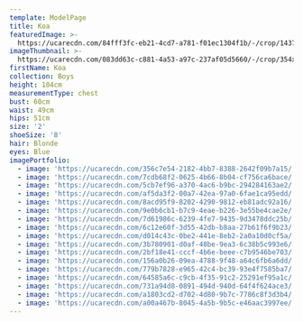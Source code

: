 ```yaml
---
template: ModelPage
title: Koa
featuredImage: >-
  https://ucarecdn.com/84fff3fc-eb21-4cd7-a781-f01ec1304f1b/-/crop/1437x463/887,0/-/preview/
imageThumbnail: >-
  https://ucarecdn.com/083dd63c-c881-4a53-a97c-237af05d5660/-/crop/354x436/373,0/-/preview/
firstName: Koa
collection: Boys
height: 104cm
measurementType: chest
bust: 60cm
waist: 49cm
hips: 51cm
size: '2'
shoeSize: '8'
hair: Blonde
eyes: Blue
imagePortfolio:
  - image: 'https://ucarecdn.com/356c7e54-2182-4bb7-8388-2642f09b7a15/'
  - image: 'https://ucarecdn.com/7cdb68f2-0625-4b66-8b04-cf756ca6bace/'
  - image: 'https://ucarecdn.com/5cb7ef96-a370-4ac6-b9bc-294284163ae2/'
  - image: 'https://ucarecdn.com/af5da3f2-00a7-42ea-97a0-6fae1ca95edd/'
  - image: 'https://ucarecdn.com/8acd95f9-8202-4290-9812-eb81adc92a16/'
  - image: 'https://ucarecdn.com/9e0b6cb1-b7c9-4eae-b226-3e55be4cae2e/'
  - image: 'https://ucarecdn.com/7d61986c-6239-4fe7-9435-9d3478ddc25b/'
  - image: 'https://ucarecdn.com/6c12e60f-3d55-42db-b8aa-27b61f6f9b23/'
  - image: 'https://ucarecdn.com/d014c43c-0be2-441e-8eb2-2a0a10d0cf5a/'
  - image: 'https://ucarecdn.com/3b780901-d0af-48be-9ea3-6c38b5c993e6/'
  - image: 'https://ucarecdn.com/2bf18e41-cccf-4b6e-beee-c7b9546be703/'
  - image: 'https://ucarecdn.com/156a0b26-09ea-4788-9f48-a64c6fb6a6dd/'
  - image: 'https://ucarecdn.com/779b7828-e965-42c4-bc39-93e4f7585ba7/'
  - image: 'https://ucarecdn.com/64585a6c-c9cb-4f35-91c2-25291ef95a1c/'
  - image: 'https://ucarecdn.com/731a94d8-0891-494d-940d-64f4f624ace3/'
  - image: 'https://ucarecdn.com/a1803cd2-d702-4d80-9b7c-7786c8f3d3b4/'
  - image: 'https://ucarecdn.com/a00a467b-8045-4a5b-9b5c-e46aac3997ee/'
---
```


